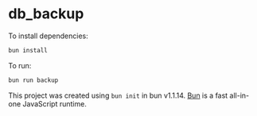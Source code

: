 # db_backup

To install dependencies:

```bash
bun install
```

To run:

```bash
bun run backup
```

This project was created using `bun init` in bun v1.1.14. [Bun](https://bun.sh) is a fast all-in-one JavaScript runtime.
